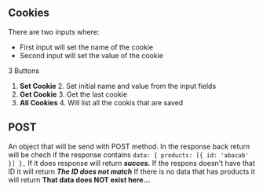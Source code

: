 ## Cookies

There are two inputs where: 
 - First input will set the name of the cookie  	
 - Second input will set the value of the cookie

3 Buttons 

 1. **Set Cookie**
	 2. Set initial name and value from the input fields
 2. **Get Cookie**
	 3. Get the last cookie
 3. **All Cookies**
	 4. Will list all the cookis that are saved

## POST
An object that will be send with POST method.
In the response back return will be chech if the response contains
 `data: { products: [{ id: 'abacab' }] },`
 If it does response will return ***succes.***
 If the respons doesn't have that ID it will return ***The ID does not match***
 If there is no data that has products it will return **That data does NOT exist here...**
